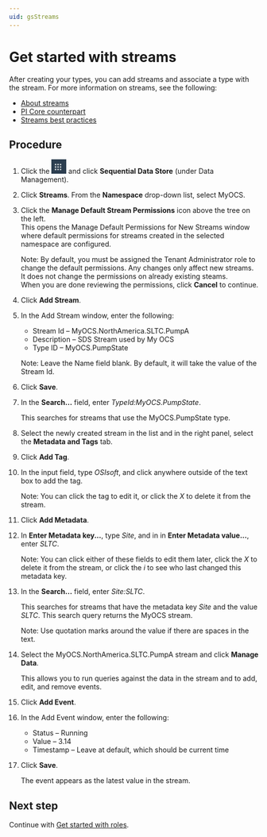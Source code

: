 ```yaml
---
uid: gsStreams
---
```


# Get started with streams

<!-- Joyce: Do you think this terse intro is sufficient? I am reluctant to get into more detail about streams because we run into the problem of repeating what is covered in the About streams topic. -->

After creating your types, you can add streams and associate a type with the stream. For more information on streams, see the following:

- [About streams](xref:ccStreams)
- [PI Core counterpart](xref:ccStreams#streams-pi-core)
- [Streams best practices](xref:bpStreams)

## Procedure

1. Click the ![Menu icon](images\menu-icon.png) and click **Sequential Data Store** (under Data Management).

1. Click **Streams**. From the **Namespace** drop-down list, select MyOCS.

1. Click the **Manage Default Stream Permissions** icon above the tree on the left.  
    This opens the Manage Default Permissions for New Streams window where default permissions for streams created in the selected namespace are configured. 
   
    Note: By default, you must be assigned the Tenant Administrator role to change the default permissions. Any changes only affect new streams. It does not change the permissions on already existing steams.   
    When you are done reviewing the permissions, click **Cancel** to continue.
   
1. Click **Add Stream**.

1. In the Add Stream window, enter the following:

   - Stream Id &ndash; MyOCS.NorthAmerica.SLTC.PumpA
   - Description &ndash; SDS Stream used by My OCS
   - Type ID &ndash; MyOCS.PumpState

    Note: Leave the Name field blank. By default, it will take the value of the Stream Id.

1. Click **Save**.

1. In the **Search...** field, enter _TypeId:MyOCS.PumpState_. 

    This searches for streams that use the MyOCS.PumpState type. 

1. Select the newly created stream in the list and in the right panel, select the **Metadata and Tags** tab.

1. Click **Add Tag**.

1. In the input field, type *OSIsoft*, and click anywhere outside of the text box to add the tag. 

    Note: You can click the tag to edit it, or click the *X* to delete it from the stream.

1. Click **Add Metadata**.

1. In **Enter Metadata key...**, type *Site*, and in in **Enter Metadata value...**, enter *SLTC*. 

    Note: You can click either of these fields to edit them later, click the *X* to delete it from the stream, or click the *i* <!-- add screen capture here --> to see who last changed this metadata key.

1. In the **Search...** field, enter *Site:SLTC*. 

    This searches for streams that have the metadata key *Site* and the value *SLTC*. This search query returns the MyOCS stream. 
   
    Note: Use quotation marks around the value if there are spaces in the text.
    
1. Select the MyOCS.NorthAmerica.SLTC.PumpA stream and click **Manage Data**. 

    This allows you to run queries against the data in the stream and to add, edit, and remove events.

1. Click **Add Event**.

1. In the Add Event window, enter the following: 

   - Status &ndash; Running
   - Value &ndash; 3.14
   - Timestamp &ndash; Leave at default, which should be current time

1. Click **Save**. 

    The event appears as the latest value in the stream.

## Next step

Continue with [Get started with roles](xref:gsRoles).